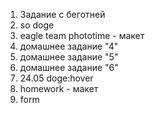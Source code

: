 1. Задание с беготней
2. so doge
3. eagle team
phototime - макет
4. домашнее задание "4"
5. домашнее задание "5"
6. домашнее задание "6"
7. 24.05 doge:hover
8. homework - макет
9. form